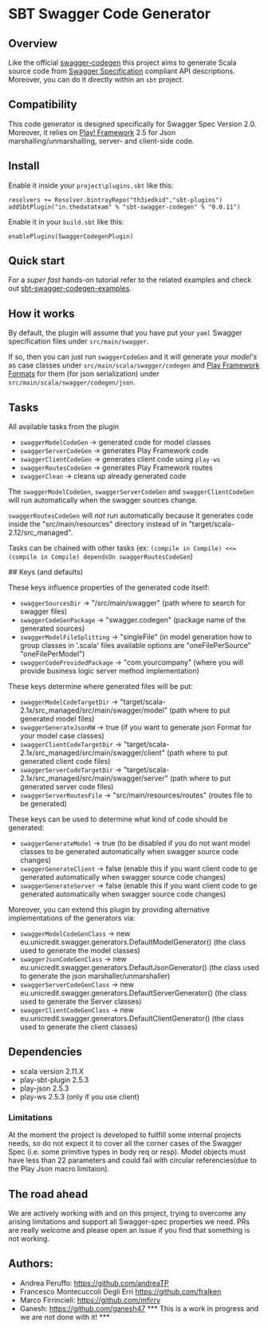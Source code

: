 # SBT Swagger Code Generator

## Overview

Like the official [swagger-codegen](https://github.com/swagger-api/swagger-codegen) this project aims to generate Scala source code from [Swagger Specification](https://github.com/swagger-api/swagger-spec) compliant API descriptions.
Moreover, you can do it directly within an `sbt` project.

## Compatibility

This code generator is designed specifically for Swagger Spec Version 2.0. Moreover, it relies on [Play! Framework](http://www.playframework.com/) 2.5 for Json marshalling/unmarshalling, server- and client-side code.

## Install

Enable it inside your `project\plugins.sbt` like this:

`resolvers += Resolver.bintrayRepo("th3iedkid","sbt-plugins")
addSbtPlugin("in.thedatateam" % "sbt-swagger-codegen" % "0.0.11")`

Enable it in your `build.sbt` like this:

`enablePlugins(SwaggerCodegenPlugin)`

## Quick start

For a *super fast* hands-on tutorial refer to the related examples and check out [sbt-swagger-codegen-examples](https://github.com/unicredit/sbt-swagger-codegen-examples).

## How it works

By default, the plugin will assume that you have put your `yaml` Swagger specification files under `src/main/swagger`.

If so, then you can just run `swaggerCodeGen` and it will generate your *model's* as case classes under `src/main/scala/swagger/codegen` and [Play Framework](www.playframework.com) [Formats](https://www.playframework.com/documentation/2.4.x/ScalaJsonCombinators#Format) for them (for json serialization) under `src/main/scala/swagger/codegen/json`.

## Tasks

All available tasks from the plugin

- `swaggerModelCodeGen`  -> generated code for model classes
- `swaggerServerCodeGen` -> generates Play Framework code
- `swaggerClientCodeGen` -> generates client code using `play-ws`
- `swaggerRoutesCodeGen` -> generates Play Framework routes
- `swaggerClean` -> cleans up already generated code

The `swaggerModelCodeGen`, `swaggerServerCodeGen` and `swaggerClientCodeGen` will run automatically when the swagger sources change.

`swaggerRoutesCodeGen` will _not_ run automatically because it generates code inside the "src/main/resources" directory instead of in "target/scala-2.12/src_managed".

Tasks can be chained with other tasks (ex: ```(compile in Compile) <<= (compile in Compile) dependsOn swaggerRoutesCodeGen```)

## Keys (and defaults)

These keys influence properties of the generated code itself:

- `swaggerSourcesDir` -> "/src/main/swagger" (path where to search for swagger files)
- `swaggerCodeGenPackage` -> "swagger.codegen" (package name of the generated sources)
- `swaggerModelFileSplitting` -> "singleFile" (in model generation how to group classes in '.scala' files available options are "oneFilePerSource" "oneFilePerModel")
- `swaggerCodeProvidedPackage` -> "com.yourcompany" (where you will provide business logic server method implementation)

These keys determine where generated files will be put:

- `swaggerModelCodeTargetDir` -> "target/scala-2.1x/src_managed/src/main/swagger/model" (path where to put generated model files)
- `swaggerGenerateJsonRW` -> true (if you want to generate json Format for your model case classes)
- `swaggerClientCodeTargetDir` -> "target/scala-2.1x/src_managed/src/main/swagger/client" (path where to put generated client code files)
- `swaggerServerCodeTargetDir` -> "target/scala-2.1x/src_managed/src/main/swagger/server" (path where to put generated server code files)
- `swaggerServerRoutesFile` -> "src/main/resources/routes" (routes file to be generated)

These keys can be used to determine what kind of code should be generated:

- `swaggerGenerateModel` -> true (to be disabled if you do not want model classes to be generated automatically when swagger source code changes)
- `swaggerGenerateClient` -> false (enable this if you want client code to ge generated automatically when swagger source code changes)
- `swaggerGenerateServer` -> false (enable this if you want client code to ge generated automatically when swagger source code changes)

Moreover, you can extend this plugin by providing alternative implementations of the generators via:

- `swaggerModelCodeGenClass` -> new eu.unicredit.swagger.generators.DefaultModelGenerator() (the class used to generate the model classes)
- `swaggerJsonCodeGenClass` -> new eu.unicredit.swagger.generators.DefaultJsonGenerator() (the class used to generate the json marshaller/unmarshaller)
- `swaggerServerCodeGenClass` -> new eu.unicredit.swagger.generators.DefaultServerGenerator() (the class used to generate the Server classes)
- `swaggerClientCodeGenClass` -> new eu.unicredit.swagger.generators.DefaultClientGenerator() (the class used to generate the client classes)

## Dependencies

- scala version 2.11.X
- play-sbt-plugin 2.5.3
- play-json 2.5.3
- play-ws 2.5.3 (only if you use client)

### Limitations

At the moment the project is developed to fullfill some internal projects needs, so do not expect it to cover all the corner cases of the Swagger Spec (i.e. some primitive types in body req or resp).
Model objects must have less than 22 parameters and could fail with circular referencies(due to the Play Json macro limitaion).

## The road ahead

We are actively working with and on this project, trying to overcome any arising limitations and support all Swagger-spec properties we need.
PRs are really welcome and please open an Issue if you find that something is not working.

## Authors:

* Andrea Peruffo: <https://github.com/andreaTP>
* Francesco Montecuccoli Degli Erri <https://github.com/fralken>
* Marco Firrincieli: <https://github.com/mfirry>
* Ganesh: <https://github.com/ganesh47>
*** This is a work in progress and we are not done with it! ***

